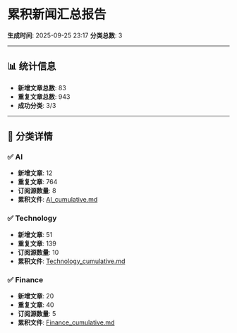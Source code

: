 # 累积新闻汇总报告

**生成时间**: 2025-09-25 23:17
**分类总数**: 3

---

## 📊 统计信息

- **新增文章总数**: 83
- **重复文章总数**: 943
- **成功分类**: 3/3

---

## 📂 分类详情

### ✅ AI
- **新增文章**: 12
- **重复文章**: 764
- **订阅源数量**: 8
- **累积文件**: [AI_cumulative.md](./AI_cumulative.md)

### ✅ Technology
- **新增文章**: 51
- **重复文章**: 139
- **订阅源数量**: 10
- **累积文件**: [Technology_cumulative.md](./Technology_cumulative.md)

### ✅ Finance
- **新增文章**: 20
- **重复文章**: 40
- **订阅源数量**: 5
- **累积文件**: [Finance_cumulative.md](./Finance_cumulative.md)

